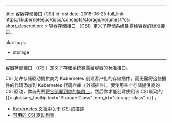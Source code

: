 <!--
---
title: Container Storage Interface (CSI)
id: csi
date: 2018-06-25
full_link: https://kubernetes.io/docs/concepts/storage/volumes/#csi
short_description: >
    The Container Storage Interface (CSI) defines a standard interface to expose storage systems to containers.


aka: 
tags:
- storage 
---
 The Container Storage Interface (CSI) defines a standard interface to expose storage systems to containers.
-->

---
title: 容器存储接口 (CSI)
id: csi
date: 2018-06-25
full_link: https://kubernetes.io/docs/concepts/storage/volumes/#csi
short_description: >
    容器存储接口 （CSI）定义了存储系统暴露给容器的标准接口。


aka: 
tags:
- storage 
---
 容器存储接口 （CSI）定义了存储系统暴露给容器的标准接口。

<!--more--> 

<!--
CSI allows vendors to create custom storage plugins for Kubernetes without adding them to the Kubernetes repository (out-of-tree plugins). To use a CSI driver from a storage provider, you must first [deploy it to your cluster](https://kubernetes-csi.github.io/docs/Setup.html). You will then be able to create a {{< glossary_tooltip text="Storage Class" term_id="storage-class" >}} that uses that CSI driver.

* [CSI in the Kubernetes documentation](https://kubernetes.io/docs/concepts/storage/volumes/#csi)
* [List of available CSI drivers](https://kubernetes-csi.github.io/docs/Drivers.html)
-->

CSI 允许存储驱动提供商为 Kubernetes 创建客户化的存储插件，而无需将这些插件的代码添加到 Kubernetes 代码仓库（外部插件）。要使用某个存储提供商的 CSI 驱动，你首先要[将它部署到你的集群上](https://kubernetes-csi.github.io/docs/Setup.html)。然后你才能创建使用该 CSI 驱动的 {{< glossary_tooltip text="Storage Class" term_id="storage-class" >}} 。

* [Kubernetes 文档中关于 CSI 的描述](https://kubernetes.io/docs/concepts/storage/volumes/#csi)
* [可用的 CSI 驱动列表](https://kubernetes-csi.github.io/docs/Drivers.html)

